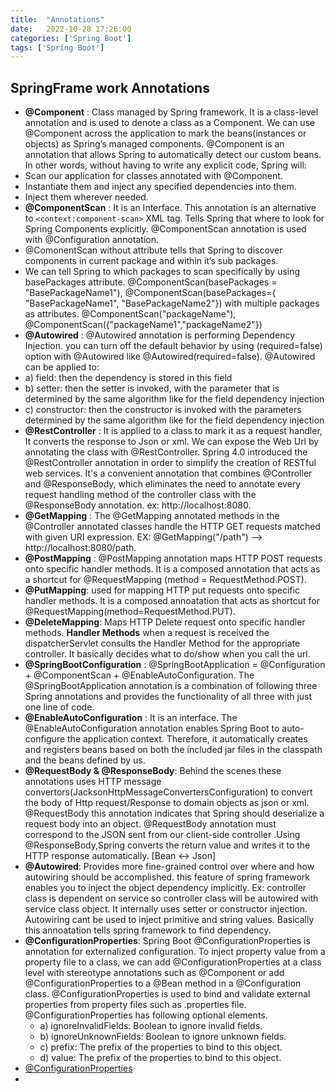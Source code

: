 ```yaml
---
title:  "Annotations"
date:   2022-10-28 17:26:00
categories: ['Spring Boot']
tags: ['Spring Boot']
---
```


## SpringFrame work Annotations

* **@Component** : Class managed by Spring framework. It is a class-level annotation and is used to denote a class as a Component. We can use @Component across the application to mark the beans(instances or objects) as Spring’s managed components.
@Component is an annotation that allows Spring to automatically detect our custom beans. In other words, without having to write any explicit code, Spring will:
* Scan our application for classes annotated with @Component.
* Instantiate them and inject any specified dependencies into them.
* Inject them wherever needed.
* **@ComponentScan** : It is an Interface. This annotation is an alternative to `<context:component-scan>` XML tag. Tells Spring that where to look for Spring Components explicitly. @ComponentScan annotation is used with @Configuration annotation. 
* @ComonentScan without attribute tells that Spring to discover components in current package and within it’s sub packages.
* We can tell Spring to which packages to scan specifically by using basePackages attribute. @ComponentScan(basePackages = "BasePackageName1"), @ComponentScan(basePackages={ "BasePackageName1", "BasePackageName2"}) with multiple packages as attributes.  @ComponentScan("packageName"), @ComponentScan({"packageName1","packageName2"})
* **@Autowired** : @Autowired annotation is performing Dependency Injection. you can turn off the default behavior by using (required=false) option with @Autowired like @Autowired(required=false). @Autowired can be applied to:
* a) field: then the dependency is stored in this field
* b) setter: then the setter is invoked, with the parameter that is determined by the same algorithm like for the field dependency injection
* c) constructor: then the constructor is invoked with the parameters determined by the same algorithm like for the field dependency injection
* **@RestController** : It is applied to a class to mark it as a request handler, It converts the response to Json or xml. We can expose the Web Url by annotating the class with @RestController. Spring 4.0 introduced the @RestController annotation in order to simplify the creation of RESTful web services. It's a convenient annotation that combines @Controller and @ResponseBody, which eliminates the need to annotate every request handling method of the controller class with the @ResponseBody annotation. ex: http://localhost:8080.  
* **@GetMapping** : The @GetMapping annotated methods in the @Controller annotated classes handle the HTTP GET requests matched with given URI expression. EX: @GetMapping("/path") --> http://localhost:8080/path.
* **@PostMapping** : @PostMapping annotation maps HTTP POST requests onto specific handler methods. It is a composed annotation that acts as a shortcut for @RequestMapping (method = RequestMethod.POST).
* **@PutMapping**: used for mapping HTTP put requests onto specific handler methods. It is a composed annoatation that acts as shortcut for @RequestMapping(method=RequestMethod.PUT).
* **@DeleteMapping**: Maps HTTP Delete request onto specific handler methods. **Handler Methods** when a request is received the dispatcherServlet consults the Handler Method for the appropriate controller. It basically decides what to do/show when you call the url.
* **@SpringBootConfiguration** : @SpringBootApplication = @Configuration + @ComponentScan + @EnableAutoConfiguration. The @SpringBootApplication annotation is a combination of following three Spring annotations and provides the functionality of all three with just one line of code.
* **@EnableAutoConfiguration** : It is an interface. The @EnableAutoConfiguration annotation enables Spring Boot to auto-configure the application context. Therefore, it automatically creates and registers beans based on both the included jar files in the classpath and the beans defined by us.
* **@RequestBody & @ResponseBody**: Behind the scenes these annotations uses HTTP message convertors(JacksonHttpMessageConvertersConfiguration) to convert the body of Http request/Response to domain objects as json or xml. @RequestBody this annotation indicates that Spring should deserialize a request body into an object.  @RequestBody annotation must correspond to the JSON sent from our client-side controller .Using @ResponseBody,Spring converts the return value and writes it to the HTTP response automatically. [Bean <-> Json]
* **@Autowired**: Provides more fine-grained control over where and how autowiring should be accomplished. this feature of spring framework enables you to inject the object dependency implicitly. Ex: controller class is dependent on service so controller class will be autowired with service class object. It internally uses setter or constructor injection. Autowiring cant be used to inject primitive and string values. Basically this annoatation tells spring framework to find dependency.
* **@ConfigurationProperties**: Spring Boot @ConfigurationProperties is annotation for externalized configuration. To inject property value from a property file to a class, we can add @ConfigurationProperties at a class level with stereotype annotations such as @Component or add @ConfigurationProperties to a @Bean method in a @Configuration class. @ConfigurationProperties is used to bind and validate external properties from property files such as .properties file. @ConfigurationProperties has following optional elements.
  * a) ignoreInvalidFields: Boolean to ignore invalid fields.
  * b) ignoreUnknownFields: Boolean to ignore unknown fields.
  * c) prefix: The prefix of the properties to bind to this object.
  * d) value: The prefix of the properties to bind to this object.
* [@ConfigurationProperties](https://www.concretepage.com/spring-boot/spring-boot-configurationproperties)
*